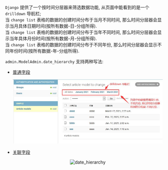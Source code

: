 `Django` 提供了一个按时间分层器来筛选数据功能, 从页面中能看到的是一个 `drilldown` 导航栏;  
 当 `change list` 表格的数据的创建时间分布于当月不同时间, 那么时间分层器会显示当月具体日期时间(按所有数据-日-分组所得).     
 当 `change list` 表格的数据的创建时间分布于当年不同时间, 那么时间分层器会显示当年具体月份时间(按所有数据-月-分组所得).    
 当 `change list` 表格的数据的创建时间分布于不同年份, 那么时间分层器会显示不同年份时间(按所有数据-年-分组所得).    
 
`admin.ModelAdmin.date_hierarchy` 支持两种写法:
- [普通字段](simple/admin.py#L8)
  <p align="center">
    <img src="simple/imgs/date_hierarchy.jpg" alt="date_hierarchy"/>
  </p>
- [关联字段](simple_relate/admin.py#L14)
  <p align="center">
    <img src="simple_relate/imgs/date_hierarchy.jpg" alt="date_hierarchy"/>
  </p>
 
